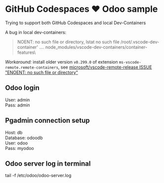 # GitHub Codespaces ♥️ Odoo sample

Trying to support both GitHub Codespaces and local Dev-Containers

A bug in local dev-containers:
>NOENT: no such file or directory, lstat no such file /root/.vscode-dev-container' .... node_modules/vscode-dev-containers/container-features\

*Workaround:* install older version `v0.299.0` of extension `ms-vscode-remote.remote-containers`, see [microsoft/vscode-remote-release ISSUE "ENOENT: no such file or directory"](https://github.com/microsoft/vscode-remote-release/issues/6844#issuecomment-1252288457)
## Odoo login
User: admin\
Pass: admin


## Pgadmin connection setup
Host: db\
Database: odoodb\
User: odoo\
Pass: myodoo

## Odoo server log in terminal
tail -f /etc/odoo/odoo-server.log 
